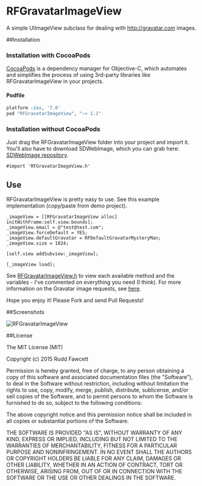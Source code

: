 RFGravatarImageView
====================

A simple UIImageView subclass for dealing with http://gravatar.com images.

##Installation

### Installation with CocoaPods

[CocoaPods](http://cocoapods.org) is a dependency manager for Objective-C, which automates and simplifies the process of using 3rd-party libraries like RFGravatarImageView in your projects.

#### Podfile

```ruby
platform :ios, '7.0'
pod "RFGravatarImageView", "~> 1.1"
```

### Installation without CocoaPods

Just drag the RFGravatarImageView folder into your project and import it.  You'll also have to download SDWebImage, which you can grab here: [SDWebImage repository](https://github.com/rs/SDWebImage).

```obj-c
#import 'RFGravatarImageView.h'
```

## Use

RFGravatarImageView is pretty easy to use.  See this example implementation (copy/paste from demo project).

```obj-c
_imageView = [[RFGravatarImageView alloc] initWithFrame:self.view.bounds];
_imageView.email = @"test@test.com";
_imageView.forceDefault = YES;
_imageView.defaultGravatar = RFDefaultGravatarMysteryMan;
_imageView.size = 1024;

[self.view addSubview:_imageView];

[_imageView load];
```

See [RFGravatarImageView.h](RFGravatarImageView/RFGravatarImageView.h) to view each available method and the variables - I've commented on everything you need (I think).  For more information on the Gravatar image requests, see [here](https://en.gravatar.com/site/implement/images).

Hope you enjoy it!  Please Fork and send Pull Requests!

##Screenshots

![RFGravatarImageView](http://i.imgur.com/yCvcY4M.pngg)

##License

The MIT License (MIT)

Copyright (c) 2015 Rudd Fawcett

Permission is hereby granted, free of charge, to any person obtaining a copy of
this software and associated documentation files (the "Software"), to deal in
the Software without restriction, including without limitation the rights to
use, copy, modify, merge, publish, distribute, sublicense, and/or sell copies of
the Software, and to permit persons to whom the Software is furnished to do so,
subject to the following conditions:

The above copyright notice and this permission notice shall be included in all
copies or substantial portions of the Software.

THE SOFTWARE IS PROVIDED "AS IS", WITHOUT WARRANTY OF ANY KIND, EXPRESS OR
IMPLIED, INCLUDING BUT NOT LIMITED TO THE WARRANTIES OF MERCHANTABILITY, FITNESS
FOR A PARTICULAR PURPOSE AND NONINFRINGEMENT. IN NO EVENT SHALL THE AUTHORS OR
COPYRIGHT HOLDERS BE LIABLE FOR ANY CLAIM, DAMAGES OR OTHER LIABILITY, WHETHER
IN AN ACTION OF CONTRACT, TORT OR OTHERWISE, ARISING FROM, OUT OF OR IN
CONNECTION WITH THE SOFTWARE OR THE USE OR OTHER DEALINGS IN THE SOFTWARE.
